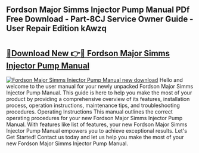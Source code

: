 ## Fordson Major Simms Injector Pump Manual PDf Free Download - Part-8CJ Service Owner Guide - User Repair Edition kAwzq

# <h2><a href="http://bc55172.oget.top/?id=Fordson+Major+Simms+Injector+Pump+Manual">🔗Download New 👉🔴 Fordson Major Simms Injector Pump Manual</a></h2>

[![Fordson Major Simms Injector Pump Manual new download](https://i.imgur.com/5g1atiW.png)](http://bc55172.oget.top/?id=Fordson+Major+Simms+Injector+Pump+Manual)
Hello and welcome to the user manual for your newly unpacked Fordson Major Simms Injector Pump Manual. This guide is here to help you make the most of your product by providing a comprehensive overview of its features, installation process, operation instructions, maintenance tips, and troubleshooting procedures. Operating Instructions This manual outlines the correct operating procedures for your new Fordson Major Simms Injector Pump Manual. With features like list of features, your new Fordson Major Simms Injector Pump Manual empowers you to achieve exceptional results. Let's Get Started! Contact us today and let us help you make the most of your new Fordson Major Simms Injector Pump Manual.
